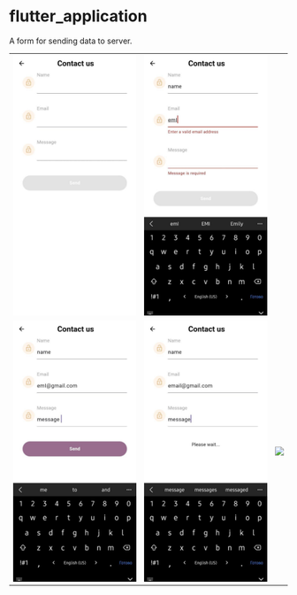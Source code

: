 # flutter_application
A form for sending data to server.
<table>
  <tr>
    <td align="center">
      <img src="./screens/im1.jpg" width="270" />
    </td>
    <td align="center">
      <img src="./screens/im2.jpg" width="270" />
    </td>
  </tr>
  <tr>
    <td align="center">
      <img src="./screens/im3.jpg" width="270" />
    </td>
     <td align="center">
      <img src="./screens/im4.jpg" width="270" />
    </td>
    <td align="center">
      <img src="./assets/readme/im5.jpg" width="270" />
    </td>
  </tr>
</table>
